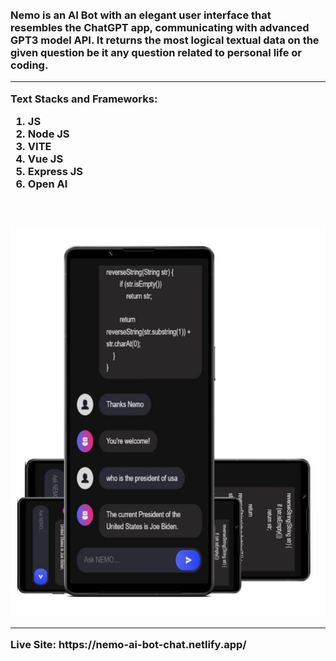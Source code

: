 
  <br>  
  <br>

<h3>Nemo is an AI Bot with an elegant user interface that resembles the ChatGPT app, communicating with advanced GPT3 model API. It returns the most logical textual data on the given question be it any question related to personal life or coding.

  <br>
  <hr>
  
Text Stacks and Frameworks:
  <br>

1) JS
2) Node JS
3) VITE
4) Vue JS
5) Express JS
6) Open AI
<h3>
<br>
  
<p align="center">
  <img src="w6.jpg"/>
</p>

  <hr>
Live Site: https://nemo-ai-bot-chat.netlify.app/


